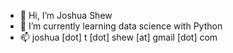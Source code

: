 - 👋 Hi, I’m Joshua Shew
- 🌱 I’m currently learning data science with Python
- 📫 joshua [dot] t [dot] shew [at] gmail [dot] com

